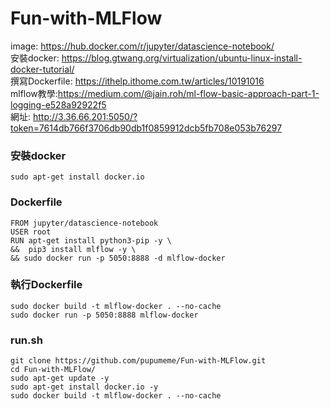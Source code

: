 # Fun-with-MLFlow

image: https://hub.docker.com/r/jupyter/datascience-notebook/  
安裝docker: https://blog.gtwang.org/virtualization/ubuntu-linux-install-docker-tutorial/   
撰寫Dockerfile: https://ithelp.ithome.com.tw/articles/10191016   
mlflow教學:https://medium.com/@jain.roh/ml-flow-basic-approach-part-1-logging-e528a92922f5  
網址: http://3.36.66.201:5050/?token=7614db766f3706db90db1f0859912dcb5fb708e053b76297  

### 安裝docker
```
sudo apt-get install docker.io
```

### Dockerfile  
```
FROM jupyter/datascience-notebook
USER root
RUN apt-get install python3-pip -y \
&&  pip3 install mlflow -y \
&& sudo docker run -p 5050:8888 -d mlflow-docker
```


### 執行Dockerfile
```
sudo docker build -t mlflow-docker . --no-cache  
sudo docker run -p 5050:8888 mlflow-docker
```

### run.sh
```
git clone https://github.com/pupumeme/Fun-with-MLFlow.git
cd Fun-with-MLFlow/
sudo apt-get update -y 
sudo apt-get install docker.io -y 
sudo docker build -t mlflow-docker . --no-cache
```
